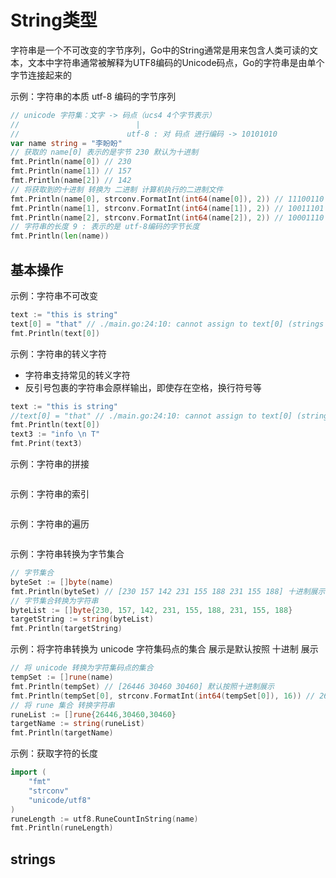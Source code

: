 # String类型

字符串是一个不可改变的字节序列，Go中的String通常是用来包含人类可读的文本，文本中字符串通常被解释为UTF8编码的Unicode码点，Go的字符串是由单个字节连接起来的



示例：字符串的本质 utf-8 编码的字节序列
```go
// unicode 字符集：文字 -> 码点（ucs4 4个字节表示）
//                          |
//                        utf-8 : 对 码点 进行编码 -> 10101010 
var name string = "李盼盼"
// 获取的 name[0] 表示的是字节 230 默认为十进制
fmt.Println(name[0]) // 230
fmt.Println(name[1]) // 157
fmt.Println(name[2]) // 142
// 将获取到的十进制 转换为 二进制 计算机执行的二进制文件
fmt.Println(name[0], strconv.FormatInt(int64(name[0]), 2)) // 11100110
fmt.Println(name[1], strconv.FormatInt(int64(name[1]), 2)) // 10011101
fmt.Println(name[2], strconv.FormatInt(int64(name[2]), 2)) // 10001110
// 字符串的长度 9 : 表示的是 utf-8编码的字节长度
fmt.Println(len(name))
```
## 基本操作
示例：字符串不可改变

```go
text := "this is string"
text[0] = "that" // ./main.go:24:10: cannot assign to text[0] (strings are immutable)
fmt.Println(text[0])
```
示例：字符串的转义字符
+ 字符串支持常见的转义字符 
+ 反引号包裹的字符串会原样输出，即使存在空格，换行符号等
```go
text := "this is string"
//text[0] = "that" // ./main.go:24:10: cannot assign to text[0] (strings are immutable)
fmt.Println(text[0])
text3 := "info \n T"
fmt.Print(text3)
```
示例：字符串的拼接
```go

```
示例：字符串的索引
```go

```
示例：字符串的遍历
```go

```
示例：字符串转换为字节集合
```go
// 字节集合
byteSet := []byte(name)
fmt.Println(byteSet) // [230 157 142 231 155 188 231 155 188] 十进制展示 存贮二进制
// 字节集合转换为字符串
byteList := []byte{230, 157, 142, 231, 155, 188, 231, 155, 188}
targetString := string(byteList)
fmt.Println(targetString)
```
示例：将字符串转换为 unicode 字符集码点的集合 展示是默认按照 十进制 展示
```go
// 将 unicode 转换为字符集码点的集合
tempSet := []rune(name)
fmt.Println(tempSet) // [26446 30460 30460] 默认按照十进制展示
fmt.Println(tempSet[0], strconv.FormatInt(int64(tempSet[0]), 16)) // 26446 674e
// 将 rune 集合 转换字符串
runeList := []rune{26446,30460,30460}
targetName := string(runeList)
fmt.Println(targetName)
```
示例：获取字符的长度
```go
import (
	"fmt"
	"strconv"
	"unicode/utf8"
)
runeLength := utf8.RuneCountInString(name)
fmt.Println(runeLength)
```
## strings
